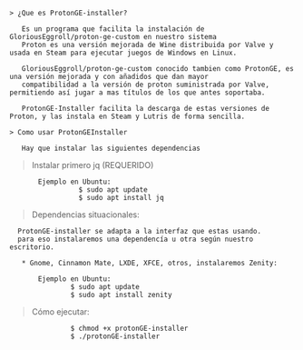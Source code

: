     > ¿Que es ProtonGE-installer?
 
       Es un programa que facilita la instalación de GloriousEggroll/proton-ge-custom en nuestro sistema
       Proton es una versión mejorada de Wine distribuida por Valve y usada en Steam para ejecutar juegos de Windows en Linux.
   
       GloriousEggroll/proton-ge-custom conocido tambien como ProtonGE, es una versión mejorada y con añadidos que dan mayor
       compatibilidad a la versión de proton suministrada por Valve, permitiendo así jugar a mas títulos de los que antes soportaba.

       ProtonGE-Installer facilita la descarga de estas versiones de Proton, y las instala en Steam y Lutris de forma sencilla.

    > Como usar ProtonGEInstaller

       Hay que instalar las siguientes dependencias

   > Instalar primero jq (REQUERIDO)

           Ejemplo en Ubuntu:
                     $ sudo apt update
                     $ sudo apt install jq

   > Dependencias situacionales:
   
      ProtonGE-installer se adapta a la interfaz que estas usando.
      para eso instalaremos una dependencía u otra según nuestro escritorio.

       * Gnome, Cinnamon Mate, LXDE, XFCE, otros, instalaremos Zenity:
   
           Ejemplo en Ubuntu:
                   $ sudo apt update
                   $ sudo apt install zenity

   > Cómo ejecutar:

                   $ chmod +x protonGE-installer
                   $ ./protonGE-installer


